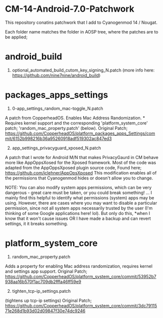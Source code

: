 # CM-14-Android-7.0-Patchwork

This repository conatins patchwork that I add to Cyanogenmod 14 / Nougat. 

Each folder name matches the folder in AOSP tree, where the patches are to be applied;

# android_build  

1. optional_automated_build_cutom_key_signing_N.patch 
(more info here: https://github.com/nine7nine/android_build)

# packages_apps_settings  

1. 0-app_settings_random_mac-toggle_N.patch 

A patch from CopperheadOS. Enables Mac Address Randomization. * Requires kernel support
and the corresponding 'platform_system_core' patch; 'random_mac_property.patch' (below). Original Patch; 
https://github.com/CopperheadOS/platform_packages_apps_Settings/commit/6152b998216b36a95260918adf519302ac847ed3 

2. app_settings_privacyguard_xposed_N.patch 

A patch that I wrote for Android M/N that makes PrivacyGaurd in CM behave more like AppOppsXosed for the Xposed framework.
Most of the code was adapted from the AppOppsXposed plugin source code, Found here; https://github.com/jclehner/AppOpsXposed
This modification enables all of the permissions that Cyanogenmod hides or doesn't allow you to change. 

NOTE: You can also modify system apps permissions, which can be very dangerous - great care must be taken, or you could 
break something! ... I mainly find this helpful to identify what permissions (system) apps may be using. However, there are cases where you may want to disable a particular permission, since not all system apps necessarily trusted by the user (I'm thinking of some Google applications here! lol). But only do this, *when I know that it won't cause issues OR I have made a backup and can revert settings, it it breaks something. 

# platform_system_core 

1. random_mac_property.patch 

Adds a property for enabling Mac address randomization, requires kernel and settings app support. Original Patch;
https://github.com/CopperheadOS/platform_system_core/commit/53952b7938aa16b570f1ac709db2fffa46ff59e9

2. tighten_tcp-ip_settings.patch 

(tightens up tcp-ip settings) Original Patch;
https://github.com/CopperheadOS/platform_system_core/commit/3dc7911571e268d1b93d02d09847f30e74dc9246
